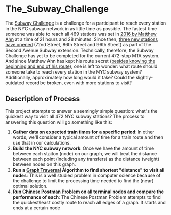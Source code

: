# The_Subway_Challenge

The [Subway Challenge](https://en.wikipedia.org/wiki/Subway_Challenge) is a challenge for a participant to reach every station in the NYC subway network in as little time as possible. The fastest time someone was able to reach all 469 stations was set in [2016 by Matthew Ahn](https://ny.curbed.com/2016/8/29/12693812/nyc-subway-challenge-guinness-world-record) at a time of 21 hours and 28 minutes. Since then, [three new stations have opened](https://www.nytimes.com/2017/01/01/nyregion/second-avenue-subway-opening-upper-east-side-manhattan.html) (72nd Street, 86th Street and 96th Street) as part of the Second Avenue Subway extension. Technically, therefore, the Subway Challenge has yet to be completed for the current 472-stop MTA system. And since Matthew Ahn has kept his route secret ([besides knowing the beginning and end of his route](https://ny.curbed.com/2016/8/29/12693812/nyc-subway-challenge-guinness-world-record)), one is left to wonder: what route should someone take to reach every station in the NYC subway system? Additionally, approximately how long would it take? Could the slightly-outdated record be broken, even with more stations to visit? 

## Description of Process
This project attempts to answer a seemingly simple question: what's the quickest way to visit all 472 NYC subway stations? The process to answering this question will go something like this:
1. **Gather data on expected train times for a specific period**: In other words, we'll consider a typical amount of time for a train route and then use that in our calculations.
2. **Build the NYC subway network**: Once we have the amount of time between each staiton (node) on our graph, we will treat the distance between each point (including any transfers) as the distance (weight) between nodes on this graph. 
3. **Run a [Graph Traversal](https://en.wikipedia.org/wiki/Graph_traversal) Algorithm to find shortest "distance" to visit all nodes**: This is a well studied problem in computer science because of the challenge to limit the processing time needed to find the (near) optimal solution. 
4. **Run [Chinese Postman Problem](http://brooksandrew.github.io/simpleblog/articles/intro-to-graph-optimization-solving-cpp/#cpp-solution) on all terminal nodes and compare the performance of each**: The Chinese Postman Problem attempts to find the quickest/least costly route to reach all edges of a graph. It starts and ends at a certain node 
